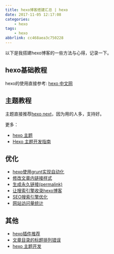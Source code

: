 ```yaml
---
title: hexo博客搭建汇总 | hexo
date: 2017-11-05 12:17:08
categories:
    - hexo
tags:
    - hexo
abbrlink: cc468aea3c750228
---
```


以下是我搭建hexo博客的一些方法与心得，记录一下。

## hexo基础教程

hexo的使用直接参考: [hexo 中文网](https://hexo.io/zh-cn/docs/index.html)

## 主题教程

主题直接推荐[hexo next](http://theme-next.iissnan.com/)，因为用的人多，支持好。

更多：
* [hexo 主题](https://hexo.io/zh-cn/docs/themes.html)
* [Hexo 主题开发指南](http://chensd.com/2016-06/hexo-theme-guide.html)

## 优化

* [hexo使用grunt实现自动化](http://blog.wangjinle.com/posts/3b05183235dcc265.html)
* [修改文章内链接样式](http://blog.wangjinle.com/posts/cfa679e58e227dbc.html)
* [生成永久链接(permalink)](http://blog.wangjinle.com/posts/313ea05a1562b260.html)
* [让搜索引擎收录hexo博客](http://blog.wangjinle.com/posts/27104d21b87c0633.html)
* [SEO搜索引擎优化](http://blog.wangjinle.com/posts/0d8d910e8b267677.html)
* [网站访问量统计](http://blog.wangjinle.com/posts/916d83182e15eeb1.html)

## 其他

* [hexo插件推荐](http://blog.wangjinle.com/posts/50d1892bc502f9fc.html)
* [文章目录的标题排列错误](http://blog.wangjinle.com/posts/aea643f88e8ace5a.html)
* [hexo 主题开发](http://blog.wangjinle.com/posts/5a35536406aa38bd.html)

